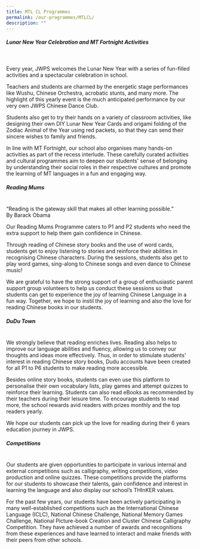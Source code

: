 ```yaml
---
title: MTL CL Programmes
permalink: /our-programmes/MTLCL/
description: ""
---
```


##### Lunar New Year Celebration and MT Fortnight Activities
<br>

Every year, JWPS welcomes the Lunar New Year with a series of fun-filled activities and a spectacular celebration in school. <br>

Teachers and students are charmed by the energetic stage performances like Wushu, Chinese Orchestra, acrobatic stunts, and many more. The highlight of this yearly event is the much anticipated performance by our very own JWPS Chinese Dance Club. <br>

Students also get to try their hands on a variety of classroom activities, like designing their own DIY Lunar New Year Cards and origami folding of the Zodiac Animal of the Year using red packets, so that they can send their sincere wishes to family and friends.<br>

In line with MT Fortnight, our school also organises many hands-on activities as part of the recess interlude. These carefully curated activities and cultural programmes aim to deepen our students' sense of belonging by understanding their social roles in their respective cultures and promote the learning of MT languages in a fun and engaging way.
<br>

##### Reading Mums
<br>
“Reading is the gateway skill that makes all other learning possible.”<br>
By Barack Obama<br>

Our Reading Mums Programme caters to P1 and P2 students who need the extra support to help them gain confidence in Chinese. <br>

Through reading of Chinese story books and the use of word cards, students get to enjoy listening to stories and reinforce their abilities in recognising Chinese characters. During the sessions, students also get to play word games, sing-along to Chinese songs and even dance to Chinese music! <br>

We are grateful to have the strong support of a group of enthusiastic parent support group volunteers to help us conduct these sessions so that students can get to experience the joy of learning Chinese Language in a fun way. Together, we hope to instil the joy of learning and also the love for reading Chinese books in our students.
<br>

##### DuDu Town
<br>
We strongly believe that reading enriches lives. Reading also helps to improve our language abilities and fluency, allowing us to convey our thoughts and ideas more effectively. Thus, in order to stimulate students’ interest in reading Chinese story books, Dudu accounts have been created for all P1 to P6 students to make reading more accessible. <br>

Besides online story books, students can even use this platform to personalise their own vocabulary lists, play games and attempt quizzes to reinforce their learning. Students can also read eBooks as recommended by their teachers during their leisure time. To encourage students to read more, the school rewards avid readers with prizes monthly and the top readers yearly.<br>

We hope our students can pick up the love for reading during their 6 years education journey in JWPS.<br>


##### Competitions
<br>
Our students are given opportunities to participate in various internal and external competitions such as calligraphy, writing competitions, video production and online quizzes. These competitions provide the platforms for our students to showcase their talents, gain confidence and interest in learning the language and also display our school’s THInKER values. <br>

For the past few years, our students have been actively participating in many well-established competitions such as the International Chinese Language (ICLC), National Chinese Challenge, National Memory Games Challenge, National Picture-book Creation and Cluster Chinese Calligraphy Competition.  They have achieved a number of awards and recognitions from these experiences and have learned to interact and make friends with their peers from other schools.